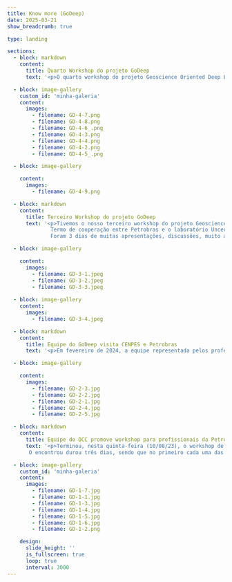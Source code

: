 ```yaml
---
title: Know more (GoDeep)
date: 2025-03-21
show_breadcrumb: true

type: landing

sections:
  - block: markdown
    content:
      title: Quarto Workshop do projeto GoDeep
      text: '<p>O quarto workshop do projeto Geoscience Oriented Deep Learning (GoDeep) ocorreu nos dias 19 e 20 de março de 2025. O workshop faz parte do termo de cooperação entre DCC/UFMG e a Petrobras, como parte do projeto GoDeep - Geoscience Oriented Deep Learning. Durante os dois dias de evento, foram apresentados os resultados alcançados até o momento, além de trocas de conhecimento e discussões sobre o projeto.'

  - block: image-gallery
    custom_id: 'minha-galeria'
    content:
      images:
        - filename: GD-4-7.png
        - filename: GD-4-8.png
        - filename: GD-4-6_.png
        - filename: GD-4-3.png
        - filename: GD-4-4.png
        - filename: GD-4-2.png
        - filename: GD-4-5_.png

  - block: image-gallery

    content:
      images:
        - filename: GD-4-9.png

  - block: markdown
    content:
      title: Terceiro Workshop do projeto GoDeep
      text: '<p>Tivemos o nosso terceiro workshop do projeto Geoscience Oriented Deep Learning (GoDeep) em Agosto/24 para Entrega da Etapa 4.
              Termo de cooperação entre Petrobras e o laboratório Uncertainty Artificial Intelligence (LabUAI) - DCC/UFMG que tem como foco o aprimoramento de modelos de aprendizagem de máquina aplicado ao processamento geológico. 
              Foram 3 dias de muitas apresentações, discussões, muito aprendizado e planejamento para os próximos 2 anos de projeto.'

  - block: image-gallery

    content:
      images:
        - filename: GD-3-1.jpeg
        - filename: GD-3-2.jpeg
        - filename: GD-3-3.jpeg
        
  - block: image-gallery
    content:
      images:
        - filename: GD-3-4.jpeg

  - block: markdown
    content:
      title: Equipe do GoDeep visita CENPES e Petrobras
      text: '<p>Em fevereiro de 2024, a equipe representada pelos professores Flavio, Renato e Pedro (DCC), Alexei (PUC-MG) e a Patrícia (GP GoDeep) estiveram na sede da Petrobras e no CENPES. Durante os três dias que estiveram lá, os professores e os alunos participaram, remoto e presencialmente, de reuniões para discutir questões técnicas e gerenciais no escopo do projeto, que visa fazer uso de técnicas de IA, em particular Aprendizado Profundo, para avanços na interpretação de dados de interesse da Petrobras.'

  - block: image-gallery

    content:
      images:
        - filename: GD-2-3.jpg
        - filename: GD-2-2.jpg
        - filename: GD-2-1.jpg
        - filename: GD-2-4.jpg
        - filename: GD-2-5.jpg

  - block: markdown
    content:
      title: Equipe do DCC promove workshop para profissionais da Petrobras
      text: '<p>Terminou, nesta quinta-feira (10/08/23), o workshop de alinhamento de temas, expectativas e logísticas do projeto Geoscience Oriented Deep Learning (GoDeep). O projeto, em parceria com a Petrobras, busca o aprimoramento de modelos de aprendizagem de máquina profundo, deep learning, para a solução de problemas das  geociências. Do ponto de vista computacional, o projeto foca na aplicação de modelos de aprendizado de máquina em dados de caráter complexo como imagens e séries temporais. Para a geociências, tais modelos são úteis na exploração de Petróleo a partir de imagens sísmicas, fáceis e dados de mineração de poços.
       O encontrou durou três dias, sendo que no primeiro cada uma das três linhas do projeto falaram sobre: (1) resultados até agora alcançados; (2) frentes de pesquisa atuais; (3) expectativas do DCC/UFMG; (4) expectativas da Petrobras. Já no segundo dia, foram feitos grupos de discussão com base nos ítens (3) e (4) acima, tendo um grupo por linha, cada grupo em uma sala. Posteriormente, os grupos de trabalhos discutiram qual será o alinhamento entre o DCC/UFMG e a Petrobras no curto e médio prazo. Para finalizar, no terceiro dia, foram discutidas questões logísticas.'

  - block: image-gallery
    custom_id: 'minha-galeria'
    content:
      images:
        - filename: GD-1-7.jpg
        - filename: GD-1-1.jpg
        - filename: GD-1-3.jpg
        - filename: GD-1-4.jpg
        - filename: GD-1-5.jpg
        - filename: GD-1-6.jpg
        - filename: GD-1-2.png

    design:
      slide_height: ''
      is_fullscreen: true
      loop: true
      interval: 3000
---
```

